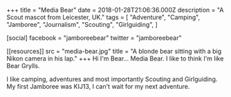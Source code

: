+++
title = "Media Bear"
date = 2018-01-28T21:06:36.000Z
description = "A Scout mascot from Leicester, UK."
tags = [
  "Adventure",
  "Camping",
  "Jamboree",
  "Journalism",
  "Scouting",
  "Girlguiding",
]

[social]
facebook = "jamboreebear"
twitter = "jamboreebear"

[[resources]]
src = "media-bear.jpg"
title = "A blonde bear sitting with a big Nikon camera in his lap."
+++
Hi I'm Bear... Media Bear.  I like to think I'm like Bear Grylls.

I like camping, adventures and most importantly Scouting and Girlguiding. My first Jamboree was KIJ13, I can't wait for my next adventure.